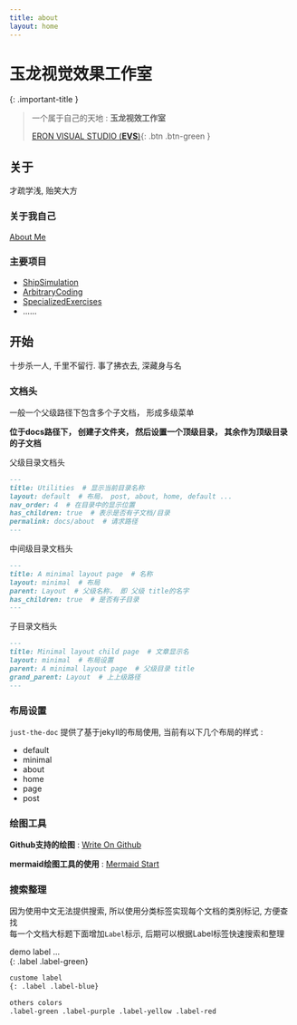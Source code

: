```yaml
---
title: about
layout: home
---
```


# 玉龙视觉效果工作室

{: .important-title }  
> 一个属于自己的天地 : **玉龙视效工作室**  
> 
> [ERON VISUAL STUDIO (**EVS**)](https://github.com/NAVERON){: .btn .btn-green }  

## 关于 

才疏学浅, 贻笑大方

### 关于我自己 

[About Me](docs/summary.md)  

### 主要项目 

- [ShipSimulation](https://github.com/NAVERON/ShipSimulation)  
- [ArbitraryCoding](https://github.com/NAVERON/ArbitraryCoding)  
- [SpecializedExercises](https://github.com/NAVERON/SpecializedExercises)  
- ......

## 开始 

十步杀一人, 千里不留行. 事了拂衣去, 深藏身与名

### 文档头

一般一个父级路径下包含多个子文档， 形成多级菜单

**位于docs路径下， 创建子文件夹， 然后设置一个顶级目录， 其余作为顶级目录的子文档**  

父级目录文档头  

```markdown
---
title: Utilities  # 显示当前目录名称
layout: default  # 布局， post, about, home, default ...
nav_order: 4  # 在目录中的显示位置
has_children: true  # 表示是否有子文档/目录 
permalink: docs/about  # 请求路径
---
```

中间级目录文档头  

```markdown
---
title: A minimal layout page  # 名称
layout: minimal  # 布局
parent: Layout  # 父级名称， 即 父级 title的名字
has_children: true  # 是否有子目录 
---
```

子目录文档头  

```markdown
---
title: Minimal layout child page  # 文章显示名
layout: minimal  # 布局设置
parent: A minimal layout page  # 父级目录 title
grand_parent: Layout  # 上上级路径 
---
```

### 布局设置

`just-the-doc` 提供了基于jekyll的布局使用, 当前有以下几个布局的样式 : 

- default
- minimal
- about
- home
- page
- post

### 绘图工具  

**Github支持的绘图** : [Write On Github](https://docs.github.com/en/get-started/writing-on-github/getting-started-with-writing-and-formatting-on-github/about-writing-and-formatting-on-github)  

**mermaid绘图工具的使用**  : [Mermaid Start](https://mermaid.js.org/intro/)  

### 搜索整理

因为使用中文无法提供搜索, 所以使用分类标签实现每个文档的类别标记, 方便查找  
每一个文档大标题下面增加`Label`标示, 后期可以根据Label标签快速搜索和整理  

demo label ...  
{: .label .label-green}  

```markdown
custome label
{: .label .label-blue}

others colors
.label-green .label-purple .label-yellow .label-red
```


